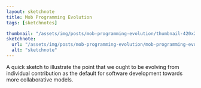 ```yaml
---
layout: sketchnote
title: Mob Programming Evolution
tags: [sketchnotes]

thumbnail: "/assets/img/posts/mob-programming-evolution/thumbnail-420x255.png"
sketchnote:
  url: "/assets/img/posts/mob-programming-evolution/mob-programming-evolution.png"
  alt: "sketchnote"
---
```


A quick sketch to illustrate the point that we ought to be evolving from individual contribution
as the default for software development towards more collaborative models.
